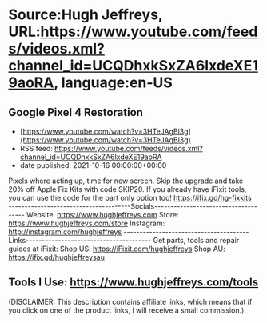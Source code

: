 # Source:Hugh Jeffreys, URL:https://www.youtube.com/feeds/videos.xml?channel_id=UCQDhxkSxZA6lxdeXE19aoRA, language:en-US

## Google Pixel 4 Restoration
 - [https://www.youtube.com/watch?v=3HTeJAgBl3g](https://www.youtube.com/watch?v=3HTeJAgBl3g)
 - RSS feed: https://www.youtube.com/feeds/videos.xml?channel_id=UCQDhxkSxZA6lxdeXE19aoRA
 - date published: 2021-10-16 00:00:00+00:00

Pixels where acting up, time for new screen.
Skip the upgrade and take 20% off Apple Fix Kits with code SKIP20. If you already have iFixit tools, you can use the code for the part only option too! https://ifix.gd/hg-fixkits  
--------------------------------------Socials-------------------------------------
Website: https://www.hughjeffreys.com
Store: https://www.hughjeffreys.com/store
Instagram: http://instagram.com/hughjeffreys
---------------------------------------Links---------------------------------------
Get parts, tools and repair guides at iFixit:
Shop US: https://iFixit.com/hughjeffreys
Shop AU: https://ifix.gd/hughjeffreysau

Tools I Use: https://www.hughjeffreys.com/tools
---------------------------------------------------------------------------------------


(DISCLAIMER: This description contains affiliate links, which means that if you click on one of the product links, l will receive a small commission.)

